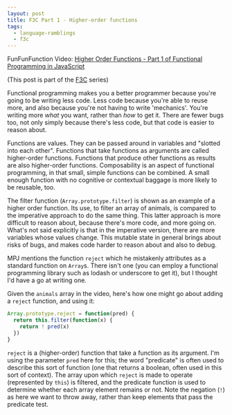 ```yaml
---
layout: post
title: F3C Part 1 - Higher-order functions
tags:
  - language-ramblings
  - f3c
---
```

FunFunFunction Video: [Higher Order Functions - Part 1 of Functional Programming in JavaScript](https://www.youtube.com/watch?v=BMUiFMZr7vk&list=PL0zVEGEvSaeEd9hlmCXrk5yUyqUag-n84&index=1)

(This post is part of the [F3C](/blog/posts/2016/10/02/f3c-a-funfunfunction-companion-series/) series)

Functional programming makes you a better programmer because you're going to be writing less code. Less code because you're able to reuse more, and also because you're not having to write 'mechanics'. You're writing more *what* you want, rather than *how* to get it. There are fewer bugs too, not only simply because there's less code, but that code is easier to reason about.

Functions are values. They can be passed around in variables and "slotted into each other". Functions that take functions as arguments are called higher-order functions. Functions that produce other functions as results are also higher-order functions. Composability is an aspect of functional programming, in that small, simple functions can be combined. A small enough function with no cognitive or contextual baggage is more likely to be reusable, too.

The filter function (`Array.prototype.filter`) is shown as an example of a higher order function. Its use, to filter an array of animals, is compared to the imperative approach to do the same thing. This latter approach is more difficult to reason about, because there's more code, and more going on. What's not said explicitly is that in the imperative version, there are more variables whose values change. This mutable state in general brings about risks of bugs, and makes code harder to reason about and also to debug.

MPJ mentions the function `reject` which he mistakenly attributes as a standard function on `Array`s. There isn't one (you can employ a functional programming library such as lodash or underscore to get it), but I thought I'd have a go at writing one.

Given the `animals` array in the video, here's how one might go about adding a `reject` function, and using it:

```javascript
Array.prototype.reject = function(pred) {
  return this.filter(function(x) {
    return ! pred(x)
  })
}
```

`reject` is a (higher-order) function that take a function as its argument. I'm using the parameter `pred` here for this; the word "predicate" is often used to describe this sort of function (one that returns a boolean, often used in this sort of context). The array upon which `reject` is made to operate (represented by `this`) is filtered, and the predicate function is used to determine whether each array element remains or not. Note the negation (`!`) as here we want to throw away, rather than keep elements that pass the predicate test.
